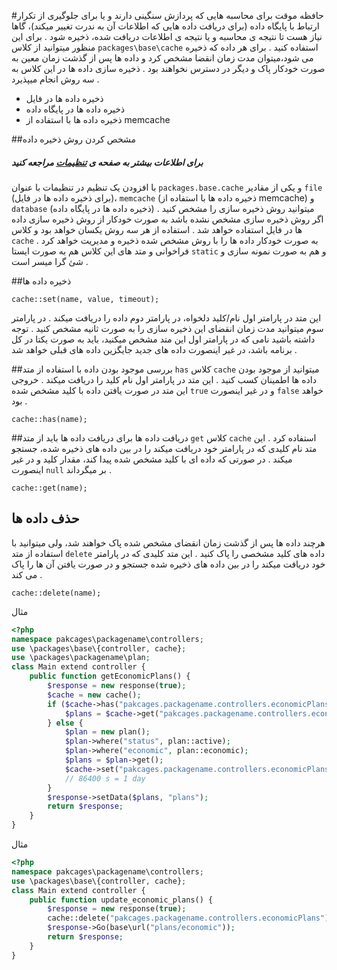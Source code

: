 
#حافظه موقت
برای محاسبه هایی که پردازش سنگینی دارند و  یا برای جلوگیری از تکرار ارتباط با پایگاه داده (برای دریافت داده هایی که اطلاعات آن به ندرت تغییر میکند)، گاها نیاز هست تا نتیجه ی محاسبه و یا نتیجه ی اطلاعات دریافت شده، ذخیره شود . برای این منظور میتوانید از کلاس `packages\base\cache` استفاده کنید .
برای هر داده که ذخیره می شود،میتوان مدت زمان انقضا مشخص کرد و داده ها پس از گذشت زمان معین به صورت خودکار پاک و دیگر در دسترس نخواهند بود  . ذخیره سازی داده ها  در این کلاس به سه روش انجام میپذیرد .
+ ذخیره داده ها در فایل
+ ذخیره داده ها در پایگاه داده
+ ذخیره داده ها با استفاده از memcache

##مشخص کردن روش ذخیره داده
##### برای اطلاعات بیشتر به صفحه ی [تنظیمات](options) مراجعه کنید
با افزودن یک تنظیم در تنظیمات با عنوان `packages.base.cache`  و یکی از مقادیر `file` (برای  ذخیره داده ها در فایل)، `memcache` (ذخیره داده ها با استفاده از memcache) و `database` (ذخیره داده ها در پایگاه داده)  میتوانید روش ذخیره سازی را مشخص کنید  .
اگر روش ذخیره سازی مشخص نشده باشد  به صورت خودکار از روش ذخیره سازی داده ها در فایل استفاده خواهد شد .
استفاده از هر سه روش یکسان خواهد بود و کلاس `cache`  به صورت خودکار داده ها را با روش مشخص شده ذخیره و مدیریت خواهد کرد .
فراخوانی و متد های این کلاس هم به صورت ایستا `static` و هم به صورت نمونه سازی و شئ گرا میسر است .

##ذخیره داده ها

    cache::set(name, value, timeout);

این متد در پارامتر اول نام/کلید دلخواه، در پارامتر دوم داده را دریافت میکند . در پارامتر سوم میتوانید مدت زمان انقضای این ذخیره سازی را به صورت ثانیه مشخص کنید .
توجه داشته باشید نامی که در پارامتر اول این متد مشخص میکنید، باید به صورت یکتا در کل برنامه باشد، در غیر اینصورت داده های جدید جایگزین داده های قبلی خواهد شد .

##بررسی موجود بودن داده
با استفاده از متد `has`  کلاس `cache` میتوانید از موجود بودن داده ها اطمینان کسب کنید . این متد در پارامتر اول نام کلید را دریافت میکند . خروجی این متد در صورت یافتن داده با کلید مشخص شده `true` و در غیر اینصورت `false` خواهد بود .

    cache::has(name);

##دریافت داده ها
برای دریافت داده ها باید از متد `get` کلاس `cache` استفاده کرد . این متد نام کلیدی که در پارامتر خود دریافت میکند را در بین داده های ذخیره شده، جستجو میکند . در صورتی که داده ای با کلید مشخص شده پیدا کند، مقدار کلید و در غیر اینصورت `null`  بر میگرداند .

    cache::get(name);

## حذف داده ها
هرچند داده ها پس از گذشت زمان انقضای مشخص شده پاک خواهند شد، ولی میتوانید با استفاده از متد `delete` داده های کلید مشخصی را پاک کنید . این متد کلیدی که در پارامتر خود دریافت میکند را در بین داده های ذخیره شده جستجو و در صورت یافتن آن ها را پاک می کند .

    cache::delete(name);

مثال

```php
<?php
namespace pakcages\packagename\controllers;
use \packages\base\{controller, cache};
use \packages\packagename\plan;
class Main extend controller {
    public function getEconomicPlans() {
        $response = new response(true);
        $cache = new cache();
        if ($cache->has("pakcages.packagename.controllers.economicPlans")) {
            $plans = $cache->get("pakcages.packagename.controllers.economicPlans");
        } else {
            $plan = new plan();
            $plan->where("status", plan::active);
            $plan->where("economic", plan::economic);
            $plans = $plan->get();
            $cache->set("pakcages.packagename.controllers.economicPlans", $plans, 86400);
            // 86400 s = 1 day
        }
        $response->setData($plans, "plans");
        return $response;
    }
}
```

مثال

```php
<?php
namespace pakcages\packagename\controllers;
use \packages\base\{controller, cache};
class Main extend controller {
    public function update_economic_plans() {
        $response = new response(true);
        cache::delete("pakcages.packagename.controllers.economicPlans");
        $response->Go(base\url("plans/economic"));
        return $response;
    }
}
```
